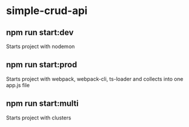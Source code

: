 # simple-crud-api
## npm run start:dev
Starts project with nodemon
## npm run start:prod
Starts project with webpack, webpack-cli, ts-loader and collects into one app.js file
## npm run start:multi
Starts project with clusters
